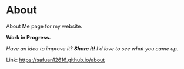 # About

About Me page for my website.

<b>Work in Progress.</b>

<i>Have an idea to improve it? <b>Share it!</b> I'd love to see what you came up.</i>

Link: https://safuan12616.github.io/about
